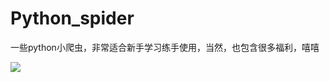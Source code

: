 # Python_spider
一些python小爬虫，非常适合新手学习练手使用，当然，也包含很多福利，嘻嘻

![](https://raw.githubusercontent.com/Sjj1024/Python-spider/master/%E8%AF%95%E9%A2%98%E5%8F%8D%E7%88%AC/2.jpg)
